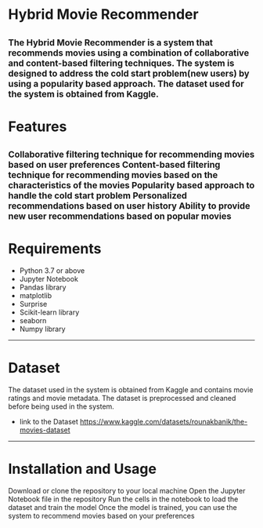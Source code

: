 # Hybrid Movie Recommender
<sub>The Hybrid Movie Recommender is a system that recommends movies using a combination of collaborative and content-based filtering techniques. The system is designed to address the cold start problem(new users) by using a popularity based approach. The dataset used for the system is obtained from Kaggle.</sub>
--------------
# Features
<sub>Collaborative filtering technique for recommending movies based on user preferences
Content-based filtering technique for recommending movies based on the characteristics of the movies
Popularity based approach to handle the cold start problem
Personalized recommendations based on user history
Ability to provide new user recommendations based on popular movies</sub>
-------------
#  Requirements
+ Python 3.7 or above
+ Jupyter Notebook
+ Pandas library
+ matplotlib
+ Surprise
+ Scikit-learn library
+ seaborn
+ Numpy library
-----------------------
#  Dataset
The dataset used in the system is obtained from Kaggle and contains movie ratings and movie metadata. The dataset is preprocessed and cleaned before being used in the system.
+ link to the Dataset  https://www.kaggle.com/datasets/rounakbanik/the-movies-dataset
------------------
# Installation and Usage
Download or clone the repository to your local machine
Open the Jupyter Notebook file in the repository
Run the cells in the notebook to load the dataset and train the model
Once the model is trained, you can use the system to recommend movies based on your preferences
